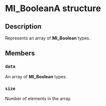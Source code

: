# MI_BooleanA structure

## Description

Represents an array of **MI_Boolean** types.

## Members

### `data`

An array of **MI_Boolean** types.

### `size`

Number of elements in the array.
